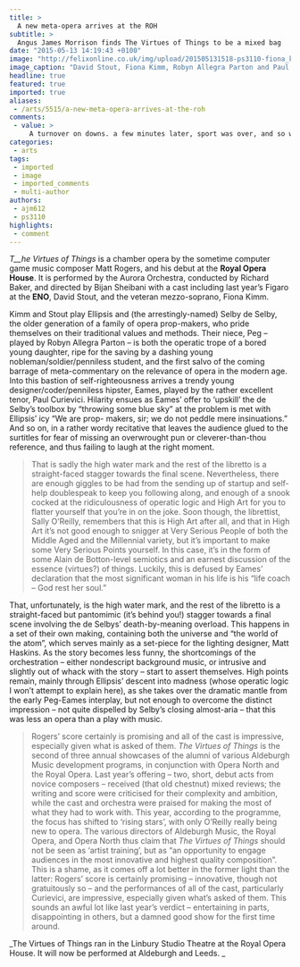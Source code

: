 ```yaml
---
title: >
  A new meta-opera arrives at the ROH
subtitle: >
  Angus James Morrison finds The Virtues of Things to be a mixed bag
date: "2015-05-13 14:19:43 +0100"
image: "http://felixonline.co.uk/img/upload/201505131518-ps3110-fiona_kimm_as_ellipsis_paul_curievici_as_eames_david_stout_as_selby_robyn_allegra_parton_as_peg_0-photo-credit-fiona-kimm.jpg"
image_caption: "David Stout, Fiona Kimm, Robyn Allegra Parton and Paul Curievici in the Royal Opera House’s production of The Virtues of Things"
headline: true
featured: true
imported: true
aliases:
 - /arts/5515/a-new-meta-opera-arrives-at-the-roh
comments:
 - value: >
     A turnover on downs. a few minutes later, sport was over, and so was the time of year for Northeastern. By analyzing how an individual behaves, you might be (in theory) able to predict their future actions. <br>fifa 16 hack http://creditsfut.com/,When you want to lay your hands on the most exclusive <br>and exquisite diamonds, you must have the sense to sort it out from worthless pebbles that might look tempting! <br>We, at Elite Diamond Escorts, are equipped with the best diamond-like divas who <br>has studded our gallery- and they are nothing short of the precious diamonds. <br>Looking for the best partner to whisk away time while enjoying her jocund company? <br>Our Nottingham escorts fit the bill perfectly! When you have once <br>sealed the deal with us, you would approach us time and <br>again to satiate your pleasure needs. You get top-class, professional and confidential services that is well within your budget when you pair up with a breathtaking glam doll. <br> <br>We list for you the best escorts in Nottingham, Derby, Mansfi
categories:
 - arts
tags:
 - imported
 - image
 - imported_comments
 - multi-author
authors:
 - ajm612
 - ps3110
highlights:
 - comment
---
```


_T__he Virtues of Things_ is a chamber opera by the sometime computer game music composer Matt Rogers, and his debut at the __Royal Opera House__. It is performed by the Aurora Orchestra, conducted by Richard Baker, and directed by Bijan Sheibani with a cast including last year’s Figaro at the __ENO__, David Stout, and the veteran mezzo-soprano, Fiona Kimm.

Kimm and Stout play Ellipsis and (the arrestingly-named) Selby de Selby, the older generation of a family of opera prop-makers, who pride themselves on their traditional values and methods. Their niece, Peg – played by Robyn Allegra Parton – is both the operatic trope of a bored young daughter, ripe for the saving by a dashing young nobleman/soldier/penniless student, and the first salvo of the coming barrage of meta-commentary on the relevance of opera in the modern age. Into this bastion of self-righteousness arrives a trendy young designer/coder/penniless hipster, Eames, played by the rather excellent tenor, Paul Curievici. Hilarity ensues as Eames’ offer to ‘upskill’ the de Selby’s toolbox by “throwing some blue sky” at the problem is met with Ellipsis’ icy “We are prop- makers, sir; we do not peddle mere insinuations.” And so on, in a rather wordy recitative that leaves the audience glued to the surtitles for fear of missing an overwrought pun or cleverer-than-thou reference, and thus failing to laugh at the right moment.
> That is sadly the high water mark and the rest of the libretto is a straight-faced stagger towards the final scene.
Nevertheless, there are enough giggles to be had from the sending up of startup and self-help doublespeak to keep you following along, and enough of a snook cocked at the ridiculousness of operatic logic and High Art for you to flatter yourself that you’re in on the joke. Soon though, the librettist, Sally O’Reilly, remembers that this is High Art after all, and that in High Art it’s not good enough to snigger at Very Serious People of both the Middle Aged and the Millennial variety, but it’s important to make some Very Serious Points yourself. In this case, it’s in the form of some Alain de Botton-level semiotics and an earnest discussion of the essence (virtues?) of things. Luckily, this is defused by Eames’ declaration that the most significant woman in his life is his “life coach – God rest her soul.”

That, unfortunately, is the high water mark, and the rest of the libretto is a straight-faced but pantomimic (it’s behind you!) stagger towards a final scene involving the de Selbys’ death-by-meaning overload. This happens in a set of their own making, containing both the universe and “the world of the atom”, which serves mainly as a set-piece for the lighting designer, Matt Haskins. As the story becomes less funny, the shortcomings of the orchestration – either nondescript background music, or intrusive and slightly out of whack with the story – start to assert themselves. High points remain, mainly through Ellipsis’ descent into madness (whose operatic logic I won’t attempt to explain here), as she takes over the dramatic mantle from the early Peg-Eames interplay, but not enough to overcome the distinct impression – not quite dispelled by Selby’s closing almost-aria – that this was less an opera than a play with music.
> Rogers’ score certainly is promising and all of the cast is impressive, especially given what is asked of them.
_The Virtues of Things_ is the second of three annual showcases of the alumni of various Aldeburgh Music development programs, in conjunction with Opera North and the Royal Opera. Last year’s offering – two, short, debut acts from novice composers – received (that old chestnut) mixed reviews; the writing and score were criticised for their complexity and ambition, while the cast and orchestra were praised for making the most of what they had to work with. This year, according to the programme, the focus has shifted to ‘rising stars’, with only O’Reilly really being new to opera. The various directors of Aldeburgh Music, the Royal Opera, and Opera North thus claim that _The Virtues of Things_ should not be seen as ‘artist training’, but as “an opportunity to engage audiences in the most innovative and highest quality composition”. This is a shame, as it comes off a lot better in the former light than the latter: Rogers’ score is certainly promising – innovative, though not gratuitously so – and the performances of all of the cast, particularly Curievici, are impressive, especially given what’s asked of them. This sounds an awful lot like last year’s verdict – entertaining in parts, disappointing in others, but a damned good show for the first time around.

_The Virtues of Things ran in the Linbury Studio Theatre at the Royal Opera House. It will now be performed at Aldeburgh and Leeds. _
